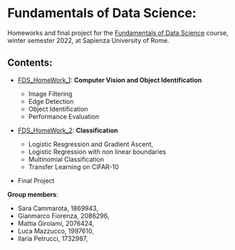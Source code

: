# Fundamentals of Data Science:

Homeworks and final project for the [Fundamentals of Data Science](https://sites.google.com/di.uniroma1.it/fds-2022-2023) course, winter semester 2022,
at Sapienza University of Rome.

## Contents:

- [FDS_HomeWork_1](https://nbviewer.org/github/LM1997610/Fundamentals_DS/blob/main/FDS_Assignment_1.ipynb): **Computer Vision and Object Identification**
  - Image Filtering
  - Edge Detection
  - Object Identification
  - Performance Evaluation

- [FDS_HomeWork_2](https://nbviewer.org/github/LM1997610/Fundamentals_DS/blob/main/FDS_Assignment_2.ipynb): **Classification**
  - Logistic Resgression and Gradient Ascent,
  - Logistic Regression with non linear boundaries
  -  Multinomial Classification
  -  Transfer Learning on CIFAR-10
- Final Project

**Group members**:

- Sara Cammarota, 1869943,
- Gianmarco Fiorenza, 2086296, 
- Mattia Girolami, 2076424, 
- Luca Mazzucco, 1997610, 
- Ilaria Petrucci, 1732987, 
